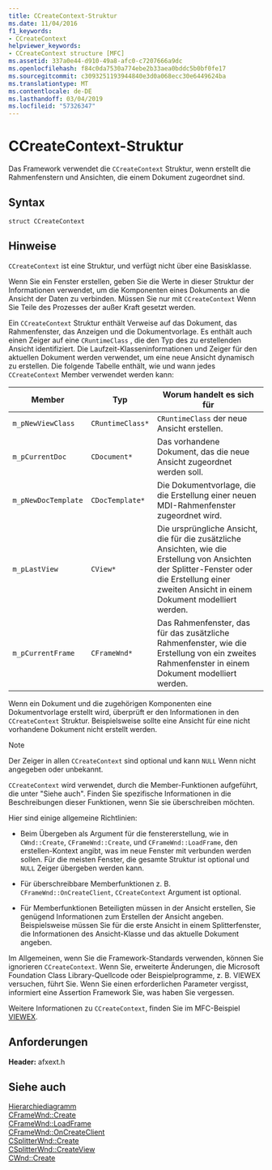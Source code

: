 ```yaml
---
title: CCreateContext-Struktur
ms.date: 11/04/2016
f1_keywords:
- CCreateContext
helpviewer_keywords:
- CCreateContext structure [MFC]
ms.assetid: 337a0e44-d910-49a8-afc0-c7207666a9dc
ms.openlocfilehash: f84c0da7530a774ebe2b33aea0bddc5b0bf0fe17
ms.sourcegitcommit: c3093251193944840e3d0a068ecc30e6449624ba
ms.translationtype: MT
ms.contentlocale: de-DE
ms.lasthandoff: 03/04/2019
ms.locfileid: "57326347"
---
```

# <a name="ccreatecontext-structure"></a>CCreateContext-Struktur

Das Framework verwendet die `CCreateContext` Struktur, wenn erstellt die Rahmenfenstern und Ansichten, die einem Dokument zugeordnet sind.

## <a name="syntax"></a>Syntax

```
struct CCreateContext
```

## <a name="remarks"></a>Hinweise

`CCreateContext` ist eine Struktur, und verfügt nicht über eine Basisklasse.

Wenn Sie ein Fenster erstellen, geben Sie die Werte in dieser Struktur der Informationen verwendet, um die Komponenten eines Dokuments an die Ansicht der Daten zu verbinden. Müssen Sie nur mit `CCreateContext` Wenn Sie Teile des Prozesses der außer Kraft gesetzt werden.

Ein `CCreateContext` Struktur enthält Verweise auf das Dokument, das Rahmenfenster, das Anzeigen und die Dokumentvorlage. Es enthält auch einen Zeiger auf eine `CRuntimeClass` , die den Typ des zu erstellenden Ansicht identifiziert. Die Laufzeit-Klasseninformationen und Zeiger für den aktuellen Dokument werden verwendet, um eine neue Ansicht dynamisch zu erstellen. Die folgende Tabelle enthält, wie und wann jedes `CCreateContext` Member verwendet werden kann:

|Member|Typ|Worum handelt es sich für|
|------------|----------|--------------------|
|`m_pNewViewClass`|`CRuntimeClass*`|`CRuntimeClass` der neue Ansicht erstellen.|
|`m_pCurrentDoc`|`CDocument*`|Das vorhandene Dokument, das die neue Ansicht zugeordnet werden soll.|
|`m_pNewDocTemplate`|`CDocTemplate*`|Die Dokumentvorlage, die die Erstellung einer neuen MDI-Rahmenfenster zugeordnet wird.|
|`m_pLastView`|`CView*`|Die ursprüngliche Ansicht, die für die zusätzliche Ansichten, wie die Erstellung von Ansichten der Splitter-Fenster oder die Erstellung einer zweiten Ansicht in einem Dokument modelliert werden.|
|`m_pCurrentFrame`|`CFrameWnd*`|Das Rahmenfenster, das für das zusätzliche Rahmenfenster, wie die Erstellung von ein zweites Rahmenfenster in einem Dokument modelliert werden.|

Wenn ein Dokument und die zugehörigen Komponenten eine Dokumentvorlage erstellt wird, überprüft er den Informationen in den `CCreateContext` Struktur. Beispielsweise sollte eine Ansicht für eine nicht vorhandene Dokument nicht erstellt werden.

> [!NOTE]
>  Der Zeiger in allen `CCreateContext` sind optional und kann `NULL` Wenn nicht angegeben oder unbekannt.

`CCreateContext` wird verwendet, durch die Member-Funktionen aufgeführt, die unter "Siehe auch". Finden Sie spezifische Informationen in die Beschreibungen dieser Funktionen, wenn Sie sie überschreiben möchten.

Hier sind einige allgemeine Richtlinien:

- Beim Übergeben als Argument für die fenstererstellung, wie in `CWnd::Create`, `CFrameWnd::Create`, und `CFrameWnd::LoadFrame`, den erstellen-Kontext angibt, was im neue Fenster mit verbunden werden sollen. Für die meisten Fenster, die gesamte Struktur ist optional und `NULL` Zeiger übergeben werden kann.

- Für überschreibbare Memberfunktionen z. B. `CFrameWnd::OnCreateClient`, `CCreateContext` Argument ist optional.

- Für Memberfunktionen Beteiligten müssen in der Ansicht erstellen, Sie genügend Informationen zum Erstellen der Ansicht angeben. Beispielsweise müssen Sie für die erste Ansicht in einem Splitterfenster, die Informationen des Ansicht-Klasse und das aktuelle Dokument angeben.

Im Allgemeinen, wenn Sie die Framework-Standards verwenden, können Sie ignorieren `CCreateContext`. Wenn Sie, erweiterte Änderungen, die Microsoft Foundation Class Library-Quellcode oder Beispielprogramme, z. B. VIEWEX versuchen, führt Sie. Wenn Sie einen erforderlichen Parameter vergisst, informiert eine Assertion Framework Sie, was haben Sie vergessen.

Weitere Informationen zu `CCreateContext`, finden Sie im MFC-Beispiel [VIEWEX](../../visual-cpp-samples.md).

## <a name="requirements"></a>Anforderungen

**Header:** afxext.h

## <a name="see-also"></a>Siehe auch

[Hierarchiediagramm](../../mfc/hierarchy-chart.md)<br/>
[CFrameWnd::Create](../../mfc/reference/cframewnd-class.md#create)<br/>
[CFrameWnd::LoadFrame](../../mfc/reference/cframewnd-class.md#loadframe)<br/>
[CFrameWnd::OnCreateClient](../../mfc/reference/cframewnd-class.md#oncreateclient)<br/>
[CSplitterWnd::Create](../../mfc/reference/csplitterwnd-class.md#create)<br/>
[CSplitterWnd::CreateView](../../mfc/reference/csplitterwnd-class.md#createview)<br/>
[CWnd::Create](../../mfc/reference/cwnd-class.md#create)
